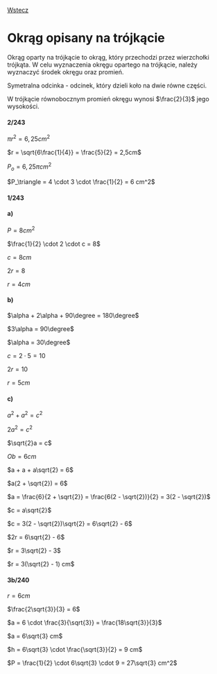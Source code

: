[Wstecz](../matematyka.md)

# Okrąg opisany na trójkącie

Okrąg oparty na trójkącie to okrąg, który przechodzi przez wierzchołki trójkąta. W celu wyznaczenia okręgu opartego na trójkącie, należy wyznaczyć środek okręgu oraz promień.

Symetralna odcinka - odcinek, który dzieli koło na dwie równe części.

W trójkącie równobocznym promień okręgu wynosi $`\frac{2}{3}`$ jego wysokości.

#### 2/243

$`\pi r^2 = 6,25cm^2`$

$`r = \sqrt{6\frac{1}{4}} = \frac{5}{2} = 2,5cm`$

$`P_o = 6,25\pi cm^2`$

$`P_\triangle = 4 \cdot 3 \cdot \frac{1}{2} = 6 cm^2`$

#### 1/243

#### a)

$`P = 8cm^2`$

$`\frac{1}{2} \cdot 2 \cdot c = 8`$

$`c = 8 cm`$

$`2r = 8`$

$`r = 4 cm`$

#### b)

$`\alpha + 2\alpha + 90\degree = 180\degree`$

$`3\alpha = 90\degree`$

$`\alpha = 30\degree`$

$`c = 2 \cdot 5 = 10`$

$`2r = 10`$

$`r = 5 cm`$

#### c)

$`a^2 + a^2 = c^2`$

$`2a^2 = c^2`$

$`\sqrt{2}a = c`$

$`Ob = 6 cm`$

$`a + a + a\sqrt{2} = 6`$

$`a(2 + \sqrt{2}) = 6`$

$`a = \frac{6}{2 + \sqrt{2}} = \frac{6(2 - \sqrt{2})}{2} = 3(2 - \sqrt{2})`$

$`c = a\sqrt{2}`$

$`c = 3(2 - \sqrt{2})\sqrt{2} = 6\sqrt{2} - 6`$

$`2r = 6\sqrt{2} - 6`$

$`r = 3\sqrt{2} - 3`$

$`r = 3(\sqrt{2} - 1) cm`$

#### 3b/240

$`r = 6 cm`$

$`\frac{2\sqrt{3}}{3} = 6`$

$`a = 6 \cdot \frac{3}{\sqrt{3}} = \frac{18\sqrt{3}}{3}`$

$`a = 6\sqrt{3} cm`$

$`h = 6\sqrt{3} \cdot \frac{\sqrt{3}}{2} = 9 cm`$

$`P = \frac{1}{2} \cdot 6\sqrt{3} \cdot 9 = 27\sqrt{3} cm^2`$
